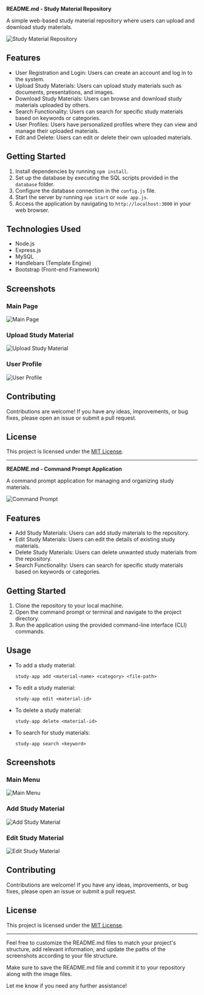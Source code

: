 **README.md - Study Material Repository**

A simple web-based study material repository where users can upload and download study materials.

![Study Material Repository](images/repository.png)

## Features

- User Registration and Login: Users can create an account and log in to the system.
- Upload Study Materials: Users can upload study materials such as documents, presentations, and images.
- Download Study Materials: Users can browse and download study materials uploaded by others.
- Search Functionality: Users can search for specific study materials based on keywords or categories.
- User Profiles: Users have personalized profiles where they can view and manage their uploaded materials.
- Edit and Delete: Users can edit or delete their own uploaded materials.

## Getting Started

1. Install dependencies by running `npm install`.
2. Set up the database by executing the SQL scripts provided in the `database` folder.
3. Configure the database connection in the `config.js` file.
4. Start the server by running `npm start` or `node app.js`.
5. Access the application by navigating to `http://localhost:3000` in your web browser.

## Technologies Used

- Node.js
- Express.js
- MySQL
- Handlebars (Template Engine)
- Bootstrap (Front-end Framework)

## Screenshots

### Main Page
![Main Page](images/main-page.png)

### Upload Study Material
![Upload Study Material](images/upload.png)

### User Profile
![User Profile](images/profile.png)

## Contributing

Contributions are welcome! If you have any ideas, improvements, or bug fixes, please open an issue or submit a pull request.

## License

This project is licensed under the [MIT License](LICENSE).

---

**README.md - Command Prompt Application**

A command prompt application for managing and organizing study materials.

![Command Prompt](images/command-prompt.png)

## Features

- Add Study Materials: Users can add study materials to the repository.
- Edit Study Materials: Users can edit the details of existing study materials.
- Delete Study Materials: Users can delete unwanted study materials from the repository.
- Search Functionality: Users can search for specific study materials based on keywords or categories.

## Getting Started

1. Clone the repository to your local machine.
2. Open the command prompt or terminal and navigate to the project directory.
3. Run the application using the provided command-line interface (CLI) commands.

## Usage

- To add a study material:
  ```
  study-app add <material-name> <category> <file-path>
  ```

- To edit a study material:
  ```
  study-app edit <material-id>
  ```

- To delete a study material:
  ```
  study-app delete <material-id>
  ```

- To search for study materials:
  ```
  study-app search <keyword>
  ```

## Screenshots

### Main Menu
![Main Menu](images/main-menu.png)

### Add Study Material
![Add Study Material](images/add-material.png)

### Edit Study Material
![Edit Study Material](images/edit-material.png)

## Contributing

Contributions are welcome! If you have any ideas, improvements, or bug fixes, please open an issue or submit a pull request.

## License

This project is licensed under the [MIT License](LICENSE).

---

Feel free to customize the README.md files to match your project's structure, add relevant information, and update the paths of the screenshots according to your file structure.

Make sure to save the README.md file and commit it to your repository along with the image files.

Let me know if you need any further assistance!
